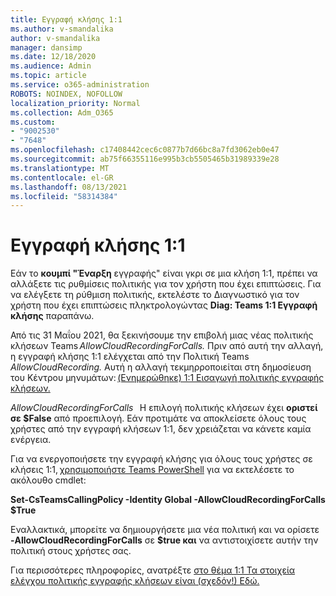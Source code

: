 ```yaml
---
title: Εγγραφή κλήσης 1:1
ms.author: v-smandalika
author: v-smandalika
manager: dansimp
ms.date: 12/18/2020
ms.audience: Admin
ms.topic: article
ms.service: o365-administration
ROBOTS: NOINDEX, NOFOLLOW
localization_priority: Normal
ms.collection: Adm_O365
ms.custom:
- "9002530"
- "7648"
ms.openlocfilehash: c17408442cec6c0877b7d66bc8a7fd3062eb0e47
ms.sourcegitcommit: ab75f66355116e995b3cb5505465b31989339e28
ms.translationtype: MT
ms.contentlocale: el-GR
ms.lasthandoff: 08/13/2021
ms.locfileid: "58314384"
---
```

# <a name="11-call-recording"></a>Εγγραφή κλήσης 1:1

Εάν το **κουμπί "Έναρξη** εγγραφής" είναι γκρι σε μια κλήση 1:1, πρέπει να αλλάξετε τις ρυθμίσεις πολιτικής για τον χρήστη που έχει επιπτώσεις. Για να ελέγξετε τη ρύθμιση πολιτικής, εκτελέστε το Διαγνωστικό για τον χρήστη που έχει επιπτώσεις πληκτρολογώντας **Diag: Teams 1:1 Εγγραφή κλήσης** παραπάνω.     

Από τις 31 Μαΐου 2021, θα ξεκινήσουμε την επιβολή μιας νέας πολιτικής κλήσεων Teams *AllowCloudRecordingForCalls.* Πριν από αυτή την αλλαγή, η εγγραφή κλήσης 1:1 ελέγχεται από την Πολιτική Teams *AllowCloudRecording.* Αυτή η αλλαγή τεκμηρροποιείται στη δημοσίευση του Κέντρου μηνυμάτων: [(Ενημερώθηκε) 1:1 Εισαγωγή πολιτικής εγγραφής κλήσεων.](https://portal.microsoft.com/Adminportal/Home?ref=MessageCenter/:/messages/MC238796)  

*AllowCloudRecordingForCalls*   Η επιλογή πολιτικής κλήσεων έχει **οριστεί σε $False** από προεπιλογή. Εάν προτιμάτε να αποκλείσετε όλους τους χρήστες από την εγγραφή κλήσεων 1:1, δεν χρειάζεται να κάνετε καμία ενέργεια.  

Για να ενεργοποιήσετε την εγγραφή κλήσης για όλους τους χρήστες σε κλήσεις 1:1, [χρησιμοποιήστε Teams PowerShell](https://docs.microsoft.com/microsoftteams/teams-powershell-install) για να εκτελέσετε το ακόλουθο cmdlet: 

**Set-CsTeamsCallingPolicy -Identity Global -AllowCloudRecordingForCalls $True** 

Εναλλακτικά, μπορείτε να δημιουργήσετε μια νέα πολιτική και να ορίσετε **-AllowCloudRecordingForCalls** σε **$true και** να αντιστοιχίσετε αυτήν την πολιτική στους χρήστες σας. 

Για περισσότερες πληροφορίες, ανατρέξτε [στο θέμα 1:1 Τα στοιχεία ελέγχου πολιτικής εγγραφής κλήσεων είναι (σχεδόν!) Εδώ.](https://techcommunity.microsoft.com/t5/microsoft-teams-support/1-1-call-recording-policy-controls-are-almost-here/ba-p/2217668)
